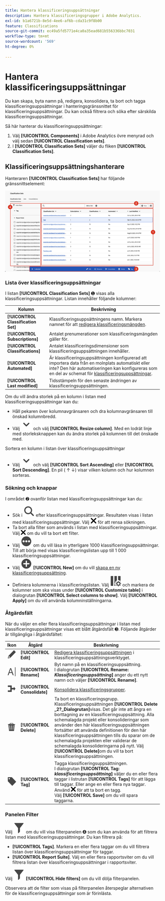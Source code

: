 ```yaml
---
title: Hantera klassificeringsuppsättningar
description: Hantera klassificeringsgrupper i Adobe Analytics.
exl-id: b1a6721b-8e5d-4ee6-af6b-cda31c9f8b00
feature: Classifications
source-git-commit: ec49a5fd5771e4ca0a35ead681b556336bbc7031
workflow-type: tm+mt
source-wordcount: '569'
ht-degree: 0%

---
```


# Hantera klassificeringsuppsättningar

Du kan skapa, byta namn på, redigera, konsolidera, ta bort och tagga klassificeringsuppsättningar i hanteringsgränssnittet för klassificeringsuppsättningar. Du kan också filtrera och söka efter särskilda klassificeringsuppsättningar.

Så här hanterar du klassificeringsuppsättningar:

1. Välj **[!UICONTROL Components]** i Adobe Analytics övre menyrad och välj sedan **[!UICONTROL Classification sets]**.
1. I **[!UICONTROL Classification Sets]** väljer du fliken **[!UICONTROL Classification Sets]**.

## Klassificeringsuppsättningshanterare

Hanteraren **[!UICONTROL Classification Sets]** har följande gränssnittselement:

![Klassificeringsuppsättningshanteraren](assets/classification-sets-manage.png)


### Lista över klassificeringsuppsättningar

I listan **[!UICONTROL Classification Sets]** ➊ visas alla klassificeringsuppsättningar. Listan innehåller följande kolumner:

| Kolumn | Beskrivning |
|---|---|
| **[!UICONTROL Classification Set]** | Klassificeringsuppsättningens namn. Markera namnet för att [redigera klassificeringsmängden](create.md#edit-a-classification-set). |
| **[!UICONTROL Subscriptions]** | Antalet prenumerationer som klassificeringsmängden gäller för. |
| **[!UICONTROL Classifications]** | Antalet klassificeringsdimensioner som klassificeringsuppsättningen innehåller. |
| **[!UICONTROL Automated]** | Är klassificeringsuppsättningen konfigurerad att importera data från en molnplats automatiskt eller inte? Den här automatiseringen kan konfigureras som en del av schemat för [klassificeringsuppsättningar](schema.md). |
| **[!UICONTROL Last modified]** | Tidsstämpeln för den senaste ändringen av klassificeringsuppsättningen. |

Om du vill ändra storlek på en kolumn i listan med klassificeringsuppsättningar kan du:

* Håll pekaren över kolumnavgränsaren och dra kolumnavgränsaren till önskad kolumnbredd.
* Välj ![SparrNed](/help/assets/icons/ChevronDown.svg) och välj **[!UICONTROL Resize column]**. Med en lodrät linje med storleksknappen kan du ändra storlek på kolumnen till det önskade med.

Sortera en kolumn i listan över klassificeringsuppsättningar

* Välj ![SparrNed](/help/assets/icons/ChevronDown.svg) och välj **[!UICONTROL Sort Ascending]** eller **[!UICONTROL Sort Descending]**. En pil ( ↑ ↓) visar vilken kolumn och hur kolumnen sorteras.

### Sökning och knappar

I området ➋ ovanför listan med klassificeringsuppsättningar kan du:

* Sök i ![Sök](/help/assets/icons/Search.svg) efter klassificeringsuppsättningar. Resultaten visas i listan med klassificeringsuppsättningar. Välj ![CrossSize200](/help/assets/icons/CrossSize200.svg) för att rensa sökningen.
* Ta bort alla filter som används i listan med klassificeringsuppsättningar. Välj ![CrossSize100](/help/assets/icons/CrossSize100.svg) om du vill ta bort ett filter.
* Välj ![MoreCircle](/help/assets/icons/MoreCircle.svg) om du vill läsa in ytterligare 1000 klassificeringsuppsättningar. Till att börja med visas klassificeringslistan upp till 1 000 klassificeringsuppsättningar.
* Välj ![AddCircle](/help/assets/icons/AddCircle.svg) **[!UICONTROL New]** om du vill [skapa en ny klassificeringsuppsättning](create.md#create-a-classification-set).
* Definiera kolumnerna i klassificeringslistan. Välj ![Kolumninställning](/help/assets/icons/ColumnSetting.svg) och markera de kolumner som ska visas under **[!UICONTROL Customize table]** i dialogrutan **[!UICONTROL Select columns to show]**. Välj **[!UICONTROL Apply]** om du vill använda kolumninställningarna.


### Åtgärdsfält

När du väljer en eller flera klassificeringsuppsättningar i listan med klassificeringsuppsättningar visas ett blått åtgärdsfält ➌. Följande åtgärder är tillgängliga i åtgärdsfältet:

| Ikon | Åtgärd | Beskrivning |
|---|---|---|
| ![Redigera](/help/assets/icons/Edit.svg) | **[!UICONTROL Edit]** | [Redigera klassificeringsuppsättningen](create.md#edit-a-classification-set) i klassificeringsuppsättningsverktyget. |
| ![Byt namn](/help/assets/icons/Rename.svg) | **[!UICONTROL Rename]** | Byt namn på en klassificeringsuppsättning.<br/>I dialogrutan **[!UICONTROL Rename: _Klassificeringsuppsättning_]** anger du ett nytt namn och väljer **[!UICONTROL Rename]**. |
| ![Sammanfoga](/help/assets/icons/Merge.svg) | **[!UICONTROL Consolidate]** | [Konsolidera klassificeringsgrupper](/help/components/classifications/sets/consolidations/manage.md). |
| ![Ta bort](/help/assets/icons/Delete.svg) | **[!UICONTROL Delete]** | Ta bort en klassificeringsgrupp.<br/>Klassificeringsuppsättningen **[!UICONTROL Delete _2?_Dialogrutan]**&#x200B;visas. Det går inte att ångra en borttagning av en klassificeringsuppsättning. Alla schemalagda projekt eller konsolideringar som använder den här klassificeringsuppsättningen fortsätter att använda definitionen för den här klassificeringsuppsättningen tills du sparar om de schemalagda projekten eller validerar de schemalagda konsolideringarna på nytt. Välj **[!UICONTROL Delete]**&#x200B;om du vill ta bort klassificeringsuppsättningen. |
| ![Etikett](/help/assets/icons/Label.svg) | **[!UICONTROL Tag]** | Tagga klassificeringsuppsättningen.<br/>I dialogrutan **[!UICONTROL Tag: _klassificeringsuppsättning_]** väljer du en eller flera taggar i listrutan **[!UICONTROL Tags]** för att lägga till taggar. Eller ange en eller flera nya taggar. Använd ![CrossSize100](/help/assets/icons/CrossSize100.svg) för att ta bort en tagg. <br/>Välj **[!UICONTROL Save]** om du vill spara taggarna. |


### Panelen Filter

Välj ![Filter](/help/assets/icons/Filter.svg) om du vill visa filterpanelen ➍ som du kan använda för att filtrera listan med klassificeringsuppsättningar. Du kan filtrera på:

* **[!UICONTROL Tags]**. Markera en eller flera taggar om du vill filtrera listan över klassificeringsuppsättningar för taggar.
* **[!UICONTROL Report Suite]**. Välj en eller flera rapportsviter om du vill filtrera listan över klassificeringsuppsättningar i rapportsviter.

Välj ![Filter](/help/assets/icons/Filter.svg) **[!UICONTROL Hide filters]** om du vill dölja filterpanelen.

Observera att de filter som visas på filterpanelen återspeglar alternativen för de klassificeringsuppsättningar som är förinlästa.


<!-- old content

The Classification set manager allows you to create, edit, or delete classification sets.

**[!UICONTROL Components]** > **[!UICONTROL Classification sets]** > **[!UICONTROL Sets]**

Classification sets consist of **Subscriptions** (report suite and dimension combinations) and **Classification names** (dimensions containing classification data). Subscriptions are configured under [Settings](settings.md), while classification names are configured under [Schema](schema.md).

## Filter classification sets

The left side of the Classification set manager provides filter settings to locate the desired classification set. Clicking the filter icon toggles the filter settings visibility. You can filter classification sets by **[!UICONTROL Tags]** or **[!UICONTROL Report suite]**.

![Classification set filters](../../assets/classification-set-filters.png)

Note that 1,000 classification sets are preloaded at a time. The filters shown in the left rail reflect the options for the sets that are preloaded.

## Classification set manager columns

The following columns are available in the Classification set manager:

* **[!UICONTROL Classification set]**: The classification set name. Clicking a classification set name edits its [settings](settings.md).
* **[!UICONTROL Subscriptions]**: The number of subscriptions that this classification set applies to.
* **[!UICONTROL Classifications]**: The number of classification dimensions that the classification set contains.
* **[!UICONTROL Automated]**: Determines if the classification set is configured to automatically import data from a cloud location. Automation can be configured in the classification set's [schema](schema.md).
* **[!UICONTROL Last Modified]**: The date and time that the classification set was last modified.

## Create or edit options

The following buttons are available in the Classification set manager:

* **[!UICONTROL Add]**: [Create](create.md) a classification set.
* **[!UICONTROL Search by title]**: Search for classification sets by name.
* **[!UICONTROL Load more]**: The Classification set manager initially displays up to 1000 classification sets. This button loads 1000 more classification sets.
* **Show/Hide columns**: Toggle visibility for any column besides [!UICONTROL Classification set].

Select one or more classification sets by clicking the checkbox next to the desired classification set. Selecting a classification set reveals the following options:

* **[!UICONTROL Tag]**: Add one or more tags to the selected classification sets, which allows you to organize or group classification sets to make them easier to locate in the future.
* **[!UICONTROL Delete]**: Deletes the classification set. Classification dimensions based on this classification set are no longer available. Scheduled projects using the deleted classification set continue using dependent dimensions until you resave the scheduled project.
* **[!UICONTROL Consolidate]**: Start a new [consolidation](../consolidations/process.md).
* **[!UICONTROL Rename]**: Rename the selected classification set.

-->